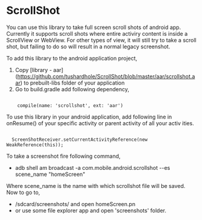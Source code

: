 # ScrollShot

You can use this library to take full screen scroll shots of android app. Currently it supports scroll shots where entire activiry content is inside a ScrollView or WebView.
For other types of view, it will still try to take a scroll shot, but failing to do so will result in a normal legacy screenshot.


To add this library to the android application project,
  1. Copy [library - aar] (https://github.com/tushardhole/ScrollShot/blob/master/aar/scrollshot.aar) to prebuilt-libs folder of your application
  2. Go to build.gradle add following dependency,

<code>
    compile(name: 'scrollshot', ext: 'aar')
</code>

To use this library in your android application, add following line in onResume() of your specific activity or parent activity of all your activ ities.

<code>
  ScreenShotReceiver.setCurrentActivityReference(new WeakReference<Activity>(this));
</code>

To take a screenshot fire following command,
  - adb shell am broadcast -a com.mobile.android.scrollshot --es scene_name "homeScreen"

Where scene_name is the name with which scrollshot file will be saved.
Now to go to,
  - /sdcard/screenshots/ and open homeScreen.pn
  - or use some file explorer app and open 'screenshots' folder.


